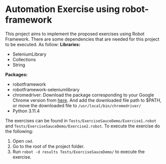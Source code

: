 # Automation Exercise using robot-framework
This project aims to implement the proposed exercises using Robot Framework.
There are some dependencies that are needed for this project to be executed. As follow:
**Libraries:**
- SeleniumLibrary
- Collections
- String

**Packages:**
- robotframework
- robotframework-seleniumlibrary
- chromedriver: Download the package corresponding to your Google Chrome version from [here](https://sites.google.com/a/chromium.org/chromedriver/downloads). And add the downloaded file path to $PATH, or move the downloaded file to `/usr/local/bin/chromedriver/`
- Python 3.11.4

The exercises can be found in `Tests/ExerciseSauceDemo/Exercise1.robot` and `Tests/ExerciseSauceDemo/Exercise2.robot`. To execute the exercise do the following:
1. Open `cmd`.
2. Go to the root of the project folder.
3. Run `robot -d results Tests/ExerciseSauceDemo/` to execute the exercise.
